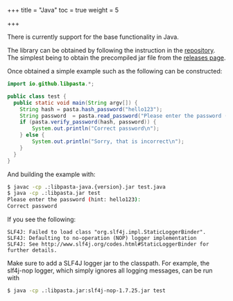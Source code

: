 +++
title = "Java"
toc = true
weight = 5

+++

There is currently support for the base functionality in Java.

The library can be obtained by following the instruction in the
[repository](https://github.com/libpasta/libpasta-java/). The simplest
being to obtain the precompiled jar file from the
[releases page](https://github.com/libpasta/libpasta-java/releases).

Once obtained a simple example such as the following can be constructed:

```java
import io.github.libpasta.*;

public class test {
  public static void main(String argv[]) {
    String hash = pasta.hash_password("hello123");
    String password  = pasta.read_password("Please enter the password (hint: hello123):");
    if (pasta.verify_password(hash, password)) {
        System.out.println("Correct password\n");
    } else {
        System.out.println("Sorry, that is incorrect\n");
    }
  }
}

```
And building the example with:

```bash
$ javac -cp .:libpasta-java.{version}.jar test.java
$ java -cp .:libpasta.jar test
Please enter the password (hint: hello123):
Correct password
```

If you see the following:
```
SLF4J: Failed to load class "org.slf4j.impl.StaticLoggerBinder".
SLF4J: Defaulting to no-operation (NOP) logger implementation
SLF4J: See http://www.slf4j.org/codes.html#StaticLoggerBinder for further details.
```

Make sure to add a SLF4J logger jar to the classpath. For example, the slf4j-nop
logger, which simply ignores all logging messages, can be run with
```bash
$ java -cp .:libpasta.jar:slf4j-nop-1.7.25.jar test
```
